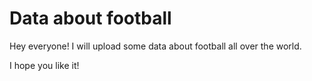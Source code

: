 # Data about football
Hey everyone! I will upload some data about football all over the world.

I hope you like it!
